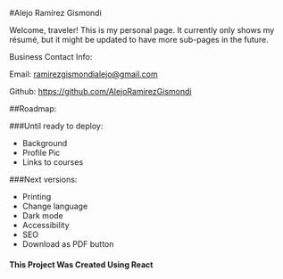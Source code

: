 #Alejo Ramírez Gismondi

Welcome, traveler! This is my personal page. It currently only shows my résumé, but it might be updated to have more sub-pages in the future.

Business Contact Info:

Email: ramirezgismondialejo@gmail.com

Github: https://github.com/AlejoRamirezGismondi

##Roadmap:

###Until ready to deploy:
- Background
- Profile Pic
- Links to courses

###Next versions:
- Printing
- Change language
- Dark mode
- Accessibility
- SEO
- Download as PDF button

#### This Project Was Created Using React
